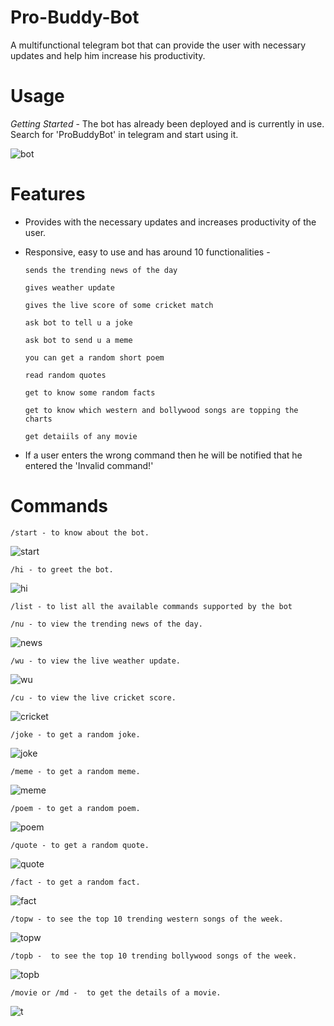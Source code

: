 # Pro-Buddy-Bot
A multifunctional telegram bot that can provide the user with necessary updates and help him increase his productivity.

# Usage

 *Getting Started* - The bot has already been deployed and is currently in use. Search for 'ProBuddyBot' in telegram and start using it.
 
![bot](https://user-images.githubusercontent.com/89451392/161108890-523c9fe6-e41c-46ea-adbf-70789ff2ba0f.png)
 
 
# Features

  - Provides with the necessary updates and increases productivity of the user.

  - Responsive, easy to use and has around 10 functionalities -

        sends the trending news of the day

        gives weather update

        gives the live score of some cricket match

        ask bot to tell u a joke

        ask bot to send u a meme

        you can get a random short poem 

        read random quotes

        get to know some random facts

        get to know which western and bollywood songs are topping the charts
        
        get detaiils of any movie
        
 - If a user enters the wrong command then he will be notified that he entered the 'Invalid command!'

# Commands
              
    /start - to know about the bot.
    
   ![start](https://user-images.githubusercontent.com/89451392/161107687-e7ea9587-2a50-46a9-81c7-60e420fc058d.png)

    /hi - to greet the bot.
    
   ![hi](https://user-images.githubusercontent.com/89451392/161107754-5f41e4c9-bbb7-43fc-9c9b-977c498f4097.png)
   
    /list - to list all the available commands supported by the bot

    /nu - to view the trending news of the day.
    
   ![news](https://user-images.githubusercontent.com/89451392/161107770-da2a9377-3dbd-4e25-b294-8ee5f005ba00.png)

    /wu - to view the live weather update.
    
   ![wu](https://user-images.githubusercontent.com/89451392/161107780-f414b812-ac59-4f3f-8e40-66c021965a9b.png)

    /cu - to view the live cricket score.
    
   ![cricket](https://user-images.githubusercontent.com/89451392/161107786-b79bf3d3-f10c-499b-aa92-55c4509da318.png)

    /joke - to get a random joke.
    
   ![joke](https://user-images.githubusercontent.com/89451392/161107805-580290f3-77ce-4d59-80f4-c0911b773cbb.png)

    /meme - to get a random meme.
    
   ![meme](https://user-images.githubusercontent.com/89451392/161107810-597f3d97-cb9f-4afc-bdbd-27561bf32c45.png)

    /poem - to get a random poem.
    
   ![poem](https://user-images.githubusercontent.com/89451392/161107839-2e759c48-f521-4cc2-8f28-7c80ee2e6ebd.png)

    /quote - to get a random quote.
    
   ![quote](https://user-images.githubusercontent.com/89451392/161107855-a883b35a-43e3-43f7-b91d-97e18f66ea24.png)

    /fact - to get a random fact.
    
   ![fact](https://user-images.githubusercontent.com/89451392/161107869-c5c462d3-0298-4df4-9766-824b2adda0b1.png)
    
    /topw - to see the top 10 trending western songs of the week.
    
   ![topw](https://user-images.githubusercontent.com/89451392/161107885-f5370c92-8ad0-4fe5-a00c-6298b9ab2044.png)

    /topb -  to see the top 10 trending bollywood songs of the week.
    
   ![topb](https://user-images.githubusercontent.com/89451392/161107895-c89c809c-f3cc-4c28-93e4-01e659958404.png)
   
    /movie or /md -  to get the details of a movie.
   
   ![t](https://user-images.githubusercontent.com/89451392/183397729-c1d52fb0-45cb-4c5b-9053-b7bafc087273.png)


